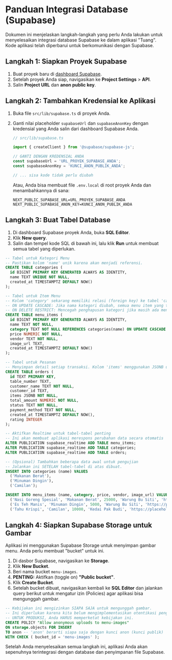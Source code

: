 # Panduan Integrasi Database (Supabase)

Dokumen ini menjelaskan langkah-langkah yang perlu Anda lakukan untuk menyelesaikan integrasi database Supabase ke dalam aplikasi "Tuang". Kode aplikasi telah diperbarui untuk berkomunikasi dengan Supabase.

## Langkah 1: Siapkan Proyek Supabase

1.  Buat proyek baru di [dashboard Supabase](https://app.supabase.io).
2.  Setelah proyek Anda siap, navigasikan ke **Project Settings** > **API**.
3.  Salin **Project URL** dan **anon public key**.

## Langkah 2: Tambahkan Kredensial ke Aplikasi

1.  Buka file `src/lib/supabase.ts` di proyek Anda.
2.  Ganti nilai placeholder `supabaseUrl` dan `supabaseAnonKey` dengan kredensial yang Anda salin dari dashboard Supabase Anda.

    ```typescript
    // src/lib/supabase.ts

    import { createClient } from '@supabase/supabase-js';

    // GANTI DENGAN KREDENSIAL ANDA
    const supabaseUrl = 'URL_PROYEK_SUPABASE_ANDA';
    const supabaseAnonKey = 'KUNCI_ANON_PUBLIK_ANDA';
    
    // ... sisa kode tidak perlu diubah
    ```
    Atau, Anda bisa membuat file `.env.local` di root proyek Anda dan menambahkannya di sana:
    ```
    NEXT_PUBLIC_SUPABASE_URL=URL_PROYEK_SUPABASE_ANDA
    NEXT_PUBLIC_SUPABASE_ANON_KEY=KUNCI_ANON_PUBLIK_ANDA
    ```

## Langkah 3: Buat Tabel Database

1.  Di dashboard Supabase proyek Anda, buka **SQL Editor**.
2.  Klik **New query**.
3.  Salin dan tempel kode SQL di bawah ini, lalu klik **Run** untuk membuat semua tabel yang diperlukan.

```sql
-- Tabel untuk Kategori Menu
-- Pastikan kolom 'name' unik karena akan menjadi referensi.
CREATE TABLE categories (
  id BIGINT PRIMARY KEY GENERATED ALWAYS AS IDENTITY,
  name TEXT UNIQUE NOT NULL,
  created_at TIMESTAMPTZ DEFAULT NOW()
);

-- Tabel untuk Item Menu
-- Kolom 'category' sekarang memiliki relasi (foreign key) ke tabel 'categories'.
-- ON UPDATE CASCADE: Jika nama kategori diubah, semua menu item yang terkait akan otomatis diperbarui.
-- ON DELETE RESTRICT: Mencegah penghapusan kategori jika masih ada menu yang menggunakannya.
CREATE TABLE menu_items (
  id BIGINT PRIMARY KEY GENERATED ALWAYS AS IDENTITY,
  name TEXT NOT NULL,
  category TEXT NOT NULL REFERENCES categories(name) ON UPDATE CASCADE ON DELETE RESTRICT,
  price NUMERIC NOT NULL,
  vendor TEXT NOT NULL,
  image_url TEXT,
  created_at TIMESTAMPTZ DEFAULT NOW()
);

-- Tabel untuk Pesanan
-- Menyimpan detail setiap transaksi. Kolom 'items' menggunakan JSONB untuk fleksibilitas.
CREATE TABLE orders (
  id TEXT PRIMARY KEY,
  table_number TEXT,
  customer_name TEXT NOT NULL,
  customer_id TEXT,
  items JSONB NOT NULL,
  total_amount NUMERIC NOT NULL,
  status TEXT NOT NULL,
  payment_method TEXT NOT NULL,
  created_at TIMESTAMPTZ DEFAULT NOW(),
  rating INTEGER
);

-- Aktifkan Realtime untuk tabel-tabel penting
-- Ini akan membuat aplikasi merespons perubahan data secara otomatis
ALTER PUBLICATION supabase_realtime ADD TABLE menu_items;
ALTER PUBLICATION supabase_realtime ADD TABLE categories;
ALTER PUBLICATION supabase_realtime ADD TABLE orders;

-- (Opsional) Tambahkan beberapa data awal untuk pengujian
-- Jalankan ini SETELAH tabel-tabel di atas dibuat.
INSERT INTO categories (name) VALUES 
  ('Makanan Berat'), 
  ('Minuman Dingin'), 
  ('Camilan');

INSERT INTO menu_items (name, category, price, vendor, image_url) VALUES
  ('Nasi Goreng Spesial', 'Makanan Berat', 25000, 'Warung Bu Siti', 'https://placehold.co/300x200.png'),
  ('Es Teh Manis', 'Minuman Dingin', 5000, 'Warung Bu Siti', 'https://placehold.co/300x200.png'),
  ('Tahu Krispi', 'Camilan', 10000, 'Kedai Pak Budi', 'https://placehold.co/300x200.png');

```

## Langkah 4: Siapkan Supabase Storage untuk Gambar

Aplikasi ini menggunakan Supabase Storage untuk menyimpan gambar menu. Anda perlu membuat "bucket" untuk ini.

1.  Di dasbor Supabase, navigasikan ke **Storage**.
2.  Klik **New Bucket**.
3.  Beri nama bucket `menu-images`.
4.  **PENTING:** Aktifkan (toggle on) **"Public bucket"**.
5.  Klik **Create Bucket**.
6.  Setelah bucket dibuat, navigasikan kembali ke **SQL Editor** dan jalankan query berikut untuk mengatur izin (Policies) agar aplikasi bisa mengunggah gambar.

```sql
-- Kebijakan ini mengizinkan SIAPA SAJA untuk mengunggah gambar.
-- Ini diperlukan karena kita belum mengimplementasikan otentikasi pengguna Supabase.
-- UNTUK PRODUKSI, Anda HARUS memperketat kebijakan ini.
CREATE POLICY "Allow anonymous uploads to menu-images"
ON storage.objects FOR INSERT
TO anon -- 'anon' berarti siapa saja dengan kunci anon (kunci publik)
WITH CHECK ( bucket_id = 'menu-images' );
```


Setelah Anda menyelesaikan semua langkah ini, aplikasi Anda akan sepenuhnya terintegrasi dengan database dan penyimpanan file Supabase.
